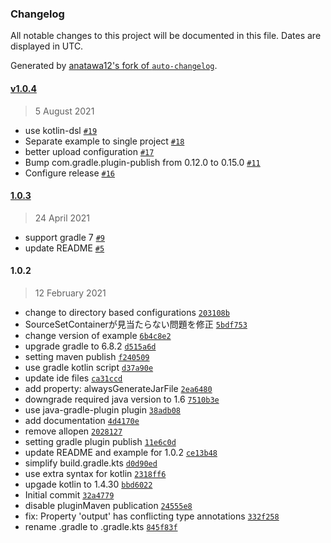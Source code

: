 ### Changelog

All notable changes to this project will be documented in this file. Dates are displayed in UTC.

Generated by [anatawa12's fork of `auto-changelog`](https://github.com/anatawa12/auto-changelog).

#### [v1.0.4](https://github.com/anatawa12/compile-time-constant/compare/1.0.3...v1.0.4)

> 5 August 2021

- use kotlin-dsl [`#19`](https://github.com/anatawa12/compile-time-constant/pull/19)
- Separate example to single project [`#18`](https://github.com/anatawa12/compile-time-constant/pull/18)
- better upload configuration [`#17`](https://github.com/anatawa12/compile-time-constant/pull/17)
- Bump com.gradle.plugin-publish from 0.12.0 to 0.15.0 [`#11`](https://github.com/anatawa12/compile-time-constant/pull/11)
- Configure release [`#16`](https://github.com/anatawa12/compile-time-constant/pull/16)

#### [1.0.3](https://github.com/anatawa12/compile-time-constant/compare/1.0.2...1.0.3)

> 24 April 2021

- support gradle 7 [`#9`](https://github.com/anatawa12/compile-time-constant/pull/9)
- update README [`#5`](https://github.com/anatawa12/compile-time-constant/pull/5)

#### 1.0.2

> 12 February 2021

- change to directory based configurations [`203108b`](https://github.com/anatawa12/compile-time-constant/commit/203108b3db4efb3ee3ceb8a71da826e672aa0de1)
- SourceSetContainerが見当たらない問題を修正 [`5bdf753`](https://github.com/anatawa12/compile-time-constant/commit/5bdf753c4eb2961310dce49b6bf7d9199ebf87fa)
- change version of example [`6b4c8e2`](https://github.com/anatawa12/compile-time-constant/commit/6b4c8e276782e216a977c9b396b404319863dd03)
- upgrade gradle to 6.8.2 [`d515a6d`](https://github.com/anatawa12/compile-time-constant/commit/d515a6dd703a57e926f96d1b7ea0d54dc8b6675a)
- setting maven publish [`f240509`](https://github.com/anatawa12/compile-time-constant/commit/f2405091a9b345f2ace9f7c1356ef7e1e64dda39)
- use gradle kotlin script [`d37a90e`](https://github.com/anatawa12/compile-time-constant/commit/d37a90e218636b5bec7191af7d379d6baa326f88)
- update ide files [`ca31ccd`](https://github.com/anatawa12/compile-time-constant/commit/ca31ccde50a3a3fdd53db87788d9f0f716ca6441)
- add property: alwaysGenerateJarFile [`2ea6480`](https://github.com/anatawa12/compile-time-constant/commit/2ea6480e67ad191163b617964fb4c59fb17dd3f8)
- downgrade required java version to 1.6 [`7510b3e`](https://github.com/anatawa12/compile-time-constant/commit/7510b3ef40923de8f85bcd7e568bfe39c6124b09)
- use java-gradle-plugin plugin [`38adb08`](https://github.com/anatawa12/compile-time-constant/commit/38adb08e358c807514ba482a459570b7ff74be2d)
- add documentation [`4d4170e`](https://github.com/anatawa12/compile-time-constant/commit/4d4170e286fef9953e672c106cbe1886c4714537)
- remove allopen [`2028127`](https://github.com/anatawa12/compile-time-constant/commit/2028127840a80b107155a9bfd01e3a3dd3683fcd)
- setting gradle plugin publish [`11e6c0d`](https://github.com/anatawa12/compile-time-constant/commit/11e6c0d74ce93946b0bc5b26f60092ea547847f5)
- update README and example for 1.0.2 [`ce13b48`](https://github.com/anatawa12/compile-time-constant/commit/ce13b48bf84575f3d54bd1370a76bc0c3e1dc14b)
- simplify build.gradle.kts [`d0d90ed`](https://github.com/anatawa12/compile-time-constant/commit/d0d90ed998fdb5b42263ccd1cfde2d5a9c831eed)
- use extra syntax for kotlin [`2318ff6`](https://github.com/anatawa12/compile-time-constant/commit/2318ff61143d5eab54ea298f75d11011a30e3c24)
- upgade kotlin to 1.4.30 [`bbd6022`](https://github.com/anatawa12/compile-time-constant/commit/bbd6022ebbd46bbd5362cc8b45a89a30f2c6e9cd)
- Initial commit [`32a4779`](https://github.com/anatawa12/compile-time-constant/commit/32a4779a48dfd82255ce78ad2ba1d545514682cb)
- disable pluginMaven publication [`24555e8`](https://github.com/anatawa12/compile-time-constant/commit/24555e8cb65491d8da700eeffdbff4cb6543fd4b)
- fix: Property 'output' has conflicting type annotations [`332f258`](https://github.com/anatawa12/compile-time-constant/commit/332f25822977f934a50e07c447973c4183ee8b3b)
- rename .gradle to .gradle.kts [`845f83f`](https://github.com/anatawa12/compile-time-constant/commit/845f83fe1a822ea56f7881268f615dc4aeab3b8c)
